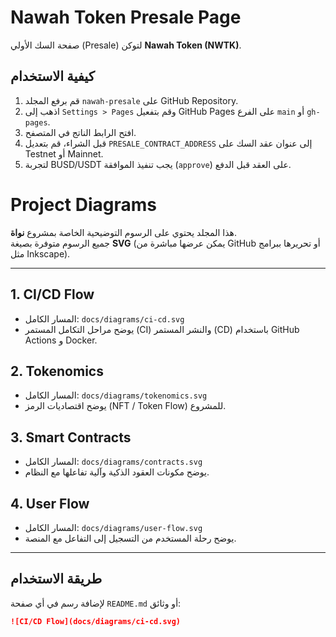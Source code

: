 # Nawah Token Presale Page

صفحة السك الأولي (Presale) لتوكن **Nawah Token (NWTK)**.

## كيفية الاستخدام
1. قم برفع المجلد `nawah-presale` على GitHub Repository.
2. اذهب إلى `Settings > Pages` وقم بتفعيل GitHub Pages على الفرع `main` أو `gh-pages`.
3. افتح الرابط الناتج في المتصفح.
4. قبل الشراء، قم بتعديل `PRESALE_CONTRACT_ADDRESS` إلى عنوان عقد السك على Testnet أو Mainnet.
5. لتجربة BUSD/USDT يجب تنفيذ الموافقة (`approve`) على العقد قبل الدفع.

# Project Diagrams

هذا المجلد يحتوي على الرسوم التوضيحية الخاصة بمشروع **نواة**.  
جميع الرسوم متوفرة بصيغة **SVG** (يمكن عرضها مباشرة من GitHub أو تحريرها ببرامج مثل Inkscape).  

---

## 1. CI/CD Flow
- المسار الكامل: `docs/diagrams/ci-cd.svg`
- يوضح مراحل التكامل المستمر (CI) والنشر المستمر (CD) باستخدام GitHub Actions و Docker.

## 2. Tokenomics
- المسار الكامل: `docs/diagrams/tokenomics.svg`
- يوضح اقتصاديات الرمز (NFT / Token Flow) للمشروع.

## 3. Smart Contracts
- المسار الكامل: `docs/diagrams/contracts.svg`
- يوضح مكونات العقود الذكية وآلية تفاعلها مع النظام.

## 4. User Flow
- المسار الكامل: `docs/diagrams/user-flow.svg`
- يوضح رحلة المستخدم من التسجيل إلى التفاعل مع المنصة.

---

## طريقة الاستخدام
لإضافة رسم في أي صفحة `README.md` أو وثائق:

```markdown
![CI/CD Flow](docs/diagrams/ci-cd.svg)

